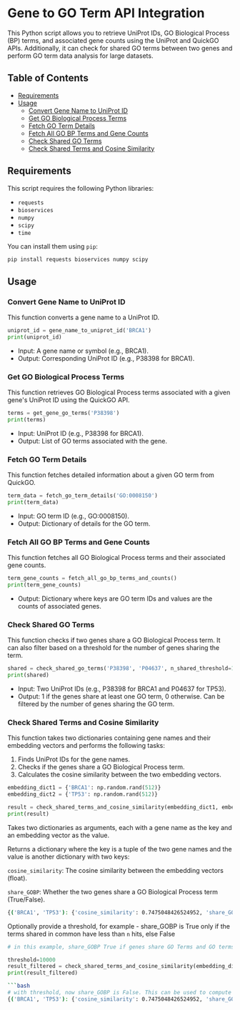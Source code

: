 # Gene to GO Term API Integration

This Python script allows you to retrieve UniProt IDs, GO Biological Process (BP) terms, and associated gene counts using the UniProt and QuickGO APIs. Additionally, it can check for shared GO terms between two genes and perform GO term data analysis for large datasets.

## Table of Contents

- [Requirements](#requirements)
- [Usage](#usage)
  - [Convert Gene Name to UniProt ID](#convert-gene-name-to-uniprot-id)
  - [Get GO Biological Process Terms](#get-go-biological-process-terms)
  - [Fetch GO Term Details](#fetch-go-term-details)
  - [Fetch All GO BP Terms and Gene Counts](#fetch-all-go-bp-terms-and-gene-counts)
  - [Check Shared GO Terms](#check-shared-go-terms)
  - [Check Shared Terms and Cosine Similarity](#check-shared-terms-and-cosine-similarity)

## Requirements

This script requires the following Python libraries:

- `requests`
- `bioservices`
- `numpy`
- `scipy`
- `time`

You can install them using `pip`:

```bash
pip install requests bioservices numpy scipy
```

## Usage

### Convert Gene Name to UniProt ID

This function converts a gene name to a UniProt ID.

```python
uniprot_id = gene_name_to_uniprot_id('BRCA1')
print(uniprot_id)
```
* Input: A gene name or symbol (e.g., BRCA1).
* Output: Corresponding UniProt ID (e.g., P38398 for BRCA1).

### Get GO Biological Process Terms

This function retrieves GO Biological Process terms associated with a given gene's UniProt ID using the QuickGO API.

```python
terms = get_gene_go_terms('P38398')
print(terms)
```
* Input: UniProt ID (e.g., P38398 for BRCA1).
* Output: List of GO terms associated with the gene.

### Fetch GO Term Details

This function fetches detailed information about a given GO term from QuickGO.

```python
term_data = fetch_go_term_details('GO:0008150')
print(term_data)
```
* Input: GO term ID (e.g., GO:0008150).
* Output: Dictionary of details for the GO term.

### Fetch All GO BP Terms and Gene Counts

This function fetches all GO Biological Process terms and their associated gene counts.

```python
term_gene_counts = fetch_all_go_bp_terms_and_counts()
print(term_gene_counts)
```
* Output: Dictionary where keys are GO term IDs and values are the counts of associated genes.

### Check Shared GO Terms

This function checks if two genes share a GO Biological Process term. It can also filter based on a threshold for the number of genes sharing the term.

```python
shared = check_shared_go_terms('P38398', 'P04637', n_shared_threshold=10)
print(shared)
```
* Input: Two UniProt IDs (e.g., P38398 for BRCA1 and P04637 for TP53).
* Output: 1 if the genes share at least one GO term, 0 otherwise. Can be filtered by the number of genes sharing the GO term.

### Check Shared Terms and Cosine Similarity

This function takes two dictionaries containing gene names and their embedding vectors and performs the following tasks:

1. Finds UniProt IDs for the gene names.
2. Checks if the genes share a GO Biological Process term.
3. Calculates the cosine similarity between the two embedding vectors.

```python
embedding_dict1 = {'BRCA1': np.random.rand(512)}
embedding_dict2 = {'TP53': np.random.rand(512)}

result = check_shared_terms_and_cosine_similarity(embedding_dict1, embedding_dict2)
print(result)
```

Takes two dictionaries as arguments, each with a gene name as the key and an embedding vector as the value.

Returns a dictionary where the key is a tuple of the two gene names and the value is another dictionary with two keys:

```cosine_similarity```: The cosine similarity between the embedding vectors (float).

```share_GOBP```: Whether the two genes share a GO Biological Process term (True/False).

```bash
{('BRCA1', 'TP53'): {'cosine_similarity': 0.7475048426524952, 'share_GOBP': True}}
```
Optionally provide a threshold, for example - share_GOBP is True only if the terms shared in common have less than ```n``` hits, else False

```python
# in this example, share_GOBP True if genes share GO Terms and GO terms shared have less than 10000 genes associated

threshold=10000
result_filtered = check_shared_terms_and_cosine_similarity(embedding_dict1, embedding_dict2, n_shared_threshold=threshold)
print(result_filtered)
```
```bash
```bash
# with threshold, now share_GOBP is False. This can be used to compute multiple ROC/PR curves for least to greatest specific GO terms shared
{('BRCA1', 'TP53'): {'cosine_similarity': 0.7475048426524952, 'share_GOBP': False}}
```
